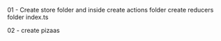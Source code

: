 01 - Create store folder and inside 
    create actions folder
    create reducers folder
    index.ts

02 - create pizaas